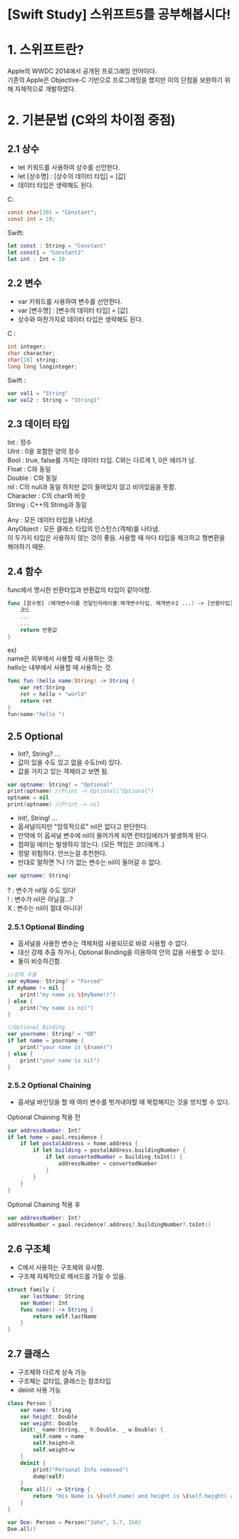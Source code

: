 [Swift Study] 스위프트5를 공부해봅시다!
=============================

# 1. 스위프트란?
Apple의 WWDC 2014에서 공개된 프로그래밍 언어이다.  
기존의 Apple은 Objective-C 기반으로 프로그래밍을 했지만 
이의 단점을 보완하기 위해 자체적으로 개발하였다.

# 2. 기본문법 (C와의 차이점 중점)
## 2.1 상수
- let 키워드를 사용하여 상수를 선언한다.
- let [상수명] : [상수의 데이터 타입] = [값]
- 데이터 타입은 생략해도 된다.
  
C:
```C
const char[20] = "Constant";
const int = 10;
```

Swift:
```swift
let const : String = "Constant"
let const1 = "Constant2"
let int : Int = 10
```

## 2.2 변수
- var 키워드를 사용하여 변수를 선언한다.
- var [변수명] : [변수의 데이터 타입] = [값]
- 상수와 마찬가지로 데이터 타입은 생략해도 된다.
  
C :
```C
int integer;
char character;
char[10] string;
long long longinteger;
```

Swift :
```swift
var val1 = "String"
var val2 : String = "String1"
```

## 2.3 데이터 타입
Int : 정수  
UInt : 0을 포함한 양의 정수  
Bool : true, false를 가지는 데이터 타입. C와는 다르게 1, 0은 에러가 남.  
Float : C와 동일  
Double : C와 동일  
nil : C의 null과 동일 하지만 값이 들어있지 않고 비어있음을 뜻함.  
Character : C의 char와 비슷  
String : C++의 String과 동일

Any : 모든 데이터 타입을 나타냄.  
AnyObject : 모든 클래스 타입의 인스턴스(객체)를 나타냄.  
이 두가지 타입은 사용하지 않는 것이 좋음. 사용할 때 마다 타입을 체크하고 형변환을 해야하기 때문.  

## 2.4 함수
func에서 명시한 반환타입과 반환값의 타입이 같아야함.  
``` swift
func [함수명] (매개변수이름 전달인자레이블:매개변수타입, 매개변수2 ...) -> [반환타입] {
    코드
    ...
    ...
    return 반환값
}
```

ex)  
name은 외부에서 사용할 때 사용하는 것.  
hello는 내부에서 사용할 때 사용하는 것.  
``` swift
func fun (hello name:String) -> String {
    var ret:String
    ret = hello + "world"
    return ret
}
fun(name:"hello ")
```

## 2.5 Optional
- Int?, String? ...
- 값이 있을 수도 있고 없을 수도(nil) 있다.
- 값을 가지고 있는 객체라고 보면 됨.

``` swift
var optname: String? = "Optional"
print(optname) //Print -> Optional("Optional")
optname = nil
print(optname) //Print -> nil
```

- Int!, String! ...
- 옵셔널이지만 "암묵적으로" nil은 없다고 판단한다.
- 만약에 이 옵셔널 변수에 nil이 들어가게 되면 런타임에러가 발생하게 된다.
- 컴파일 에러는 발생하지 않는다. (모든 책임은 코더에게..)
- 정말 위험하다. 안쓰는걸 추천한다.
- 반대로 말하면 ?나 !가 없는 변수는 nil이 들어갈 수 없다.

``` swift
var optname: String!

```
? : 변수가 nil일 수도 있다!  
! : 변수가 nil은 아닐걸...?  
X : 변수는 nil이 절대 아니다!  

### 2.5.1 Optional Binding
- 옵셔널을 사용한 변수는 객체처럼 사용되므로 바로 사용할 수 없다.
- 대신 강제 추출 하거나, Optional Binding을 이용하여 안의 값을 사용할 수 있다.
- 둘이 비슷하긴함.
``` swift
//강제 추출
var myName: String? = "Forced"
if myName != nil {
    print("my name is \(myName!)")
} else {
    print("my name is nil")
}

//Optional Binding
var yourname: String? = "OB"
if let name = yourname {
    print("your name is \(name)")
} else {
    print("your name is nil")
}
```

### 2.5.2 Optional Chaining
- 옵셔널 바인딩을 할 때 여러 변수를 벗겨내야할 때 복잡해지는 것을 방지할 수 있다.  

Optional Chaining 적용 전
``` swift
var addressNumber: Int?
if let home = paul.residence {
    if let postalAddress = home.address {
        if let building = postalAddress.buildingNumber {
            if let convertedNumber = building.toInt() {
                addressNumber = convertedNumber
            }
        }
    }
}
```
Optional Chaining 적용 후
``` swift
var addressNumber: Int?
addressNumber = paul.residence?.address?.buildingNumber?.toInt()
```

## 2.6 구조체
- C에서 사용하는 구조체와 유사함.
- 구조체 자체적으로 메서드를 가질 수 있음.

``` swift
struct family {
    var lastName: String
    var Number: Int
    func name() -> String {
        return self.lastName
    }
}

```

## 2.7 클래스
- 구조체와 다르게 상속 가능
- 구조체는 값타입, 클래스는 참조타입
- deinit 사용 가능

``` swift
class Person {
    var name: String
    var height: Double
    var weight: Double
    init(_ name:String, _ h:Double, _ w:Double) {
        self.name = name
        self.height=h
        self.weight=w
    }
    deinit {
        print("Personal Info removed")
        dump(self)
    }
    func all() -> String {
        return "His Name is \(self.name) and height is \(self.height) and weight is \(self.weight)"
    }
}

var Doe: Person = Person("John", 5.7, 150)
Doe.all()
```